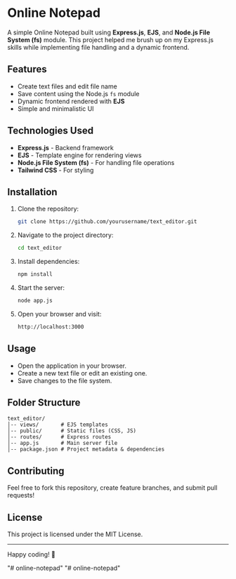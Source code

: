 # Online Notepad

A simple Online Notepad built using **Express.js**, **EJS**, and **Node.js File System (fs)** module. This project helped me brush up on my Express.js skills while implementing file handling and a dynamic frontend.

## Features

- Create text files and edit file name
- Save content using the Node.js `fs` module
- Dynamic frontend rendered with **EJS**
- Simple and minimalistic UI

## Technologies Used

- **Express.js** - Backend framework
- **EJS** - Template engine for rendering views
- **Node.js File System (fs)** - For handling file operations
- **Tailwind CSS** - For styling

## Installation

1. Clone the repository:
   ```sh
   git clone https://github.com/yourusername/text_editor.git
   ```
2. Navigate to the project directory:
   ```sh
   cd text_editor
   ```
3. Install dependencies:
   ```sh
   npm install
   ```
4. Start the server:
   ```sh
   node app.js
   ```
5. Open your browser and visit:
   ```sh
   http://localhost:3000
   ```

## Usage

- Open the application in your browser.
- Create a new text file or edit an existing one.
- Save changes to the file system.

## Folder Structure

```
text_editor/
│-- views/       # EJS templates
│-- public/      # Static files (CSS, JS)
│-- routes/      # Express routes
│-- app.js       # Main server file
│-- package.json # Project metadata & dependencies
```

## Contributing

Feel free to fork this repository, create feature branches, and submit pull requests!

## License

This project is licensed under the MIT License.

---

Happy coding! 🚀


"# online-notepad" 
"# online-notepad" 
